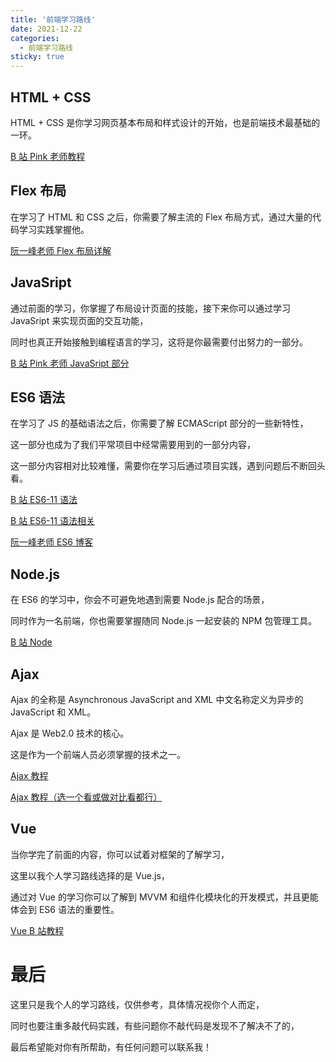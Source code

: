 ```yaml
---
title: '前端学习路线'
date: 2021-12-22
categories:
  - 前端学习路线
sticky: true
---
```


## HTML + CSS

HTML + CSS 是你学习网页基本布局和样式设计的开始，也是前端技术最基础的一环。

[B 站 Pink 老师教程](https://www.bilibili.com/video/BV14J4114768?from=search&seid=850491121892816074&spm_id_from=333.337.0.0)

## Flex 布局

在学习了 HTML 和 CSS 之后，你需要了解主流的 Flex 布局方式，通过大量的代码学习实践掌握他。

[阮一峰老师 Flex 布局详解](https://www.ruanyifeng.com/blog/2015/07/flex-grammar.html)

## JavaSript

通过前面的学习，你掌握了布局设计页面的技能，接下来你可以通过学习 JavaSript 来实现页面的交互功能，

同时也真正开始接触到编程语言的学习，这将是你最需要付出努力的一部分。

[B 站 Pink 老师 JavaSript 部分](https://www.bilibili.com/video/BV1Sy4y1C7ha/?spm_id_from=333.788.recommend_more_video.1)

## ES6 语法

在学习了 JS 的基础语法之后，你需要了解 ECMAScript 部分的一些新特性，

这一部分也成为了我们平常项目中经常需要用到的一部分内容，

这一部分内容相对比较难懂，需要你在学习后通过项目实践，遇到问题后不断回头看。

[B 站 ES6-11 语法](https://www.bilibili.com/video/BV1Kt411w7MP?from=search&seid=10453882296079907533&spm_id_from=333.337.0.0)

[B 站 ES6-11 语法相关](https://www.bilibili.com/video/BV1uK411H7on?from=search&seid=10453882296079907533&spm_id_from=333.337.0.0)

[阮一峰老师 ES6 博客](https://es6.ruanyifeng.com/#README)

## Node.js

在 ES6 的学习中，你会不可避免地遇到需要 Node.js 配合的场景，

同时作为一名前端，你也需要掌握随同 Node.js 一起安装的 NPM 包管理工具。

[B 站 Node](https://www.bilibili.com/video/BV13V411b7jH?from=search&seid=11815681827890121420&spm_id_from=333.337.0.0)

## Ajax

Ajax 的全称是 Asynchronous JavaScript and XML 中文名称定义为异步的 JavaScript 和 XML。

Ajax 是 Web2.0 技术的核心。

这是作为一个前端人员必须掌握的技术之一。

[Ajax 教程](https://www.bilibili.com/video/BV1WC4y1b78y?from=search&seid=3731079614521874754&spm_id_from=333.337.0.0)

[Ajax 教程（选一个看或做对比看都行）](https://www.bilibili.com/video/BV1ji4y1876Y?from=search&seid=3731079614521874754&spm_id_from=333.337.0.0)

## Vue

当你学完了前面的内容，你可以试着对框架的了解学习，

这里以我个人学习路线选择的是 Vue.js，

通过对 Vue 的学习你可以了解到 MVVM 和组件化模块化的开发模式，并且更能体会到 ES6 语法的重要性。

[Vue B 站教程](https://www.bilibili.com/video/BV1zq4y1p7ga?from=search&seid=3664584113656401557&spm_id_from=333.337.0.0)

# 最后

这里只是我个人的学习路线，仅供参考，具体情况视你个人而定，

同时也要注重多敲代码实践，有些问题你不敲代码是发现不了解决不了的，

最后希望能对你有所帮助，有任何问题可以联系我！
